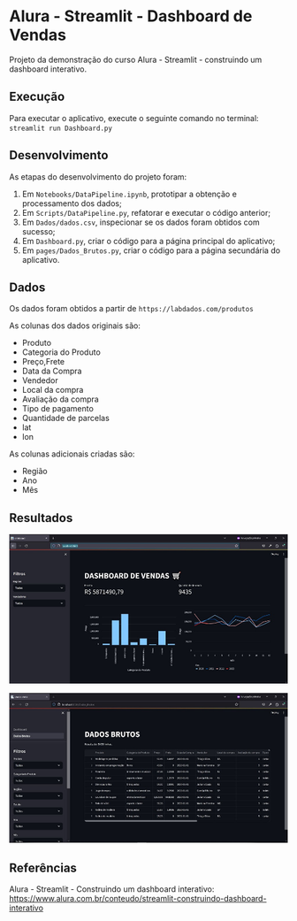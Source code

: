 # Alura - Streamlit - Dashboard de Vendas
Projeto da demonstração do curso Alura - Streamlit - construindo um dashboard interativo.


## Execução
Para executar o aplicativo, execute o seguinte comando no terminal:
`streamlit run Dashboard.py`


## Desenvolvimento
As etapas do desenvolvimento do projeto foram:
1. Em `Notebooks/DataPipeline.ipynb`, prototipar a obtenção e processamento dos dados;
2. Em `Scripts/DataPipeline.py`, refatorar e executar o código anterior;
3. Em `Dados/dados.csv`, inspecionar se os dados foram obtidos com sucesso;
4. Em `Dashboard.py`, criar o código para a página principal do aplicativo;
5. Em `pages/Dados_Brutos.py`, criar o código para a página secundária do aplicativo.


## Dados 
Os dados foram obtidos a partir de `https://labdados.com/produtos`

As colunas dos dados originais são:
- Produto
- Categoria do Produto
- Preço,Frete
- Data da Compra
- Vendedor
- Local da compra
- Avaliação da compra
- Tipo de pagamento
- Quantidade de parcelas
- lat
- lon

As colunas adicionais criadas são:
- Região
- Ano
- Mês


## Resultados

![Dashboard](Imgs/Alura-Dashboard-Vendas.jpg)

![DadosBrutos](Imgs/Alura-DadosBrutos.jpg)


## Referências
Alura - Streamlit - Construindo um dashboard interativo:
https://www.alura.com.br/conteudo/streamlit-construindo-dashboard-interativo